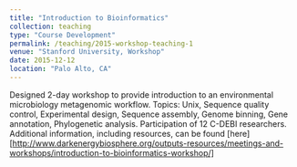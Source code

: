 ```yaml
---
title: "Introduction to Bioinformatics"
collection: teaching
type: "Course Development"
permalink: /teaching/2015-workshop-teaching-1
venue: "Stanford University, Workshop"
date: 2015-12-12
location: "Palo Alto, CA"
---
```

Designed 2-day workshop to provide introduction to an environmental microbiology metagenomic workflow. Topics: Unix, Sequence quality control, Experimental design, Sequence assembly, Genome binning, Gene annotation, Phylogenetic analysis.
Participation of 12 C-DEBI researchers.
Additional information, including resources, can be found [here] [http://www.darkenergybiosphere.org/outputs-resources/meetings-and-workshops/introduction-to-bioinformatics-workshop/]
